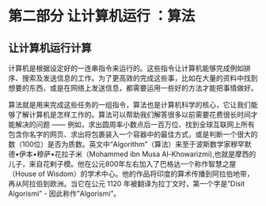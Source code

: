 # 第二部分 让计算机运行 ：算法

## 让计算机运行计算

计算机是根据设定好的一连串指令来运行的。这些指令让计算机能够完成例如排序、搜索及发送信息的工作。为了更高效的完成这些事，比如在大量的资料中找到想要的东西，或是在网络上发送信息，都需要运用一些好的方法才能把事情做好。

算法就是用来完成这些任务的一组指令，算法也是计算机科学的核心，它让我们能够了解计算机是怎样工作的。算法可以帮助我们解答很多以前需要花费很长时间才能解决的问题 —— 例如，求出圆周率小数点后一百万位、找到全球互联网上所有包含你名字的网页、求出将包裹装入一个容器中的最佳方式，或是判断一个很大的数（100位）是否为质数。英文中“Algorithm”（算法）来至于波斯数学家穆罕默德•伊本•穆萨•花拉子米（Mohammed ibn Musa Al-Khowarizmi),也就是摩西的儿子，来自花剌子模。他在公元800年左右加入了巴格达一个称作智慧之屋（House of Wisdom）的学术中心。他的作品将印度的算术传播到阿拉伯地带，再从阿拉伯到欧洲。当它在公元 1120 年被翻译为拉丁文时，第一个字是“Disit Algorismi” - 因此称作”Algorismi”。
